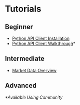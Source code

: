 # Tutorials

## Beginner

* [Python API Client Installation](https://github.com/coinmetrics/api-client-python/tree/master?tab=readme-ov-file#installation-and-updates)
* [Python API Client Walkthrough](walkthrough_community.md)*

## Intermediate
* [Market Data Overview](MDF_market_data_overview.md)

## Advanced

_*Available Using Community_